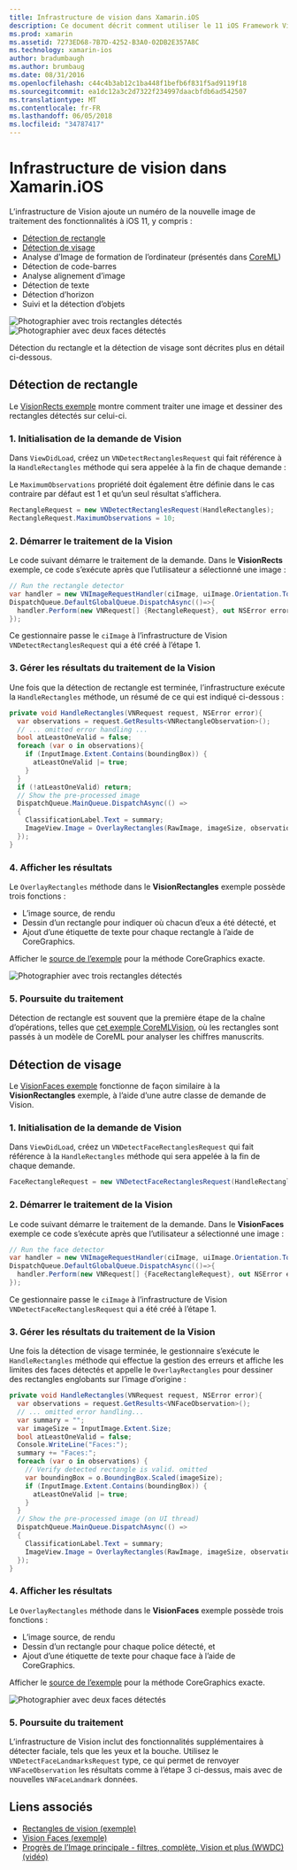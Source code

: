 ```yaml
---
title: Infrastructure de vision dans Xamarin.iOS
description: Ce document décrit comment utiliser le 11 iOS Framework Vision dans Xamarin.iOS. En particulier, il traite la détection du rectangle et sont confrontés à la détection.
ms.prod: xamarin
ms.assetid: 7273ED68-7B7D-4252-B3A0-02DB2E357A8C
ms.technology: xamarin-ios
author: bradumbaugh
ms.author: brumbaug
ms.date: 08/31/2016
ms.openlocfilehash: c44c4b3ab12c1ba448f1befb6f831f5ad9119f18
ms.sourcegitcommit: ea1dc12a3c2d7322f234997daacbfdb6ad542507
ms.translationtype: MT
ms.contentlocale: fr-FR
ms.lasthandoff: 06/05/2018
ms.locfileid: "34787417"
---
```

# <a name="vision-framework-in-xamarinios"></a>Infrastructure de vision dans Xamarin.iOS

L’infrastructure de Vision ajoute un numéro de la nouvelle image de traitement des fonctionnalités à iOS 11, y compris :

- [Détection de rectangle](#rectangles)
- [Détection de visage](#faces)
- Analyse d’Image de formation de l’ordinateur (présentés dans [CoreML](~/ios/platform/introduction-to-ios11/coreml.md))
- Détection de code-barres
- Analyse alignement d’image
- Détection de texte
- Détection d’horizon
- Suivi et la détection d’objets

![Photographier avec trois rectangles détectés](vision-images/found-rectangles-tiny.png) ![Photographier avec deux faces détectés](vision-images/xamarin-home-faces-tiny.png)

Détection du rectangle et la détection de visage sont décrites plus en détail ci-dessous.

<a name="rectangles" />

## <a name="rectangle-detection"></a>Détection de rectangle

Le [VisionRects exemple](https://developer.xamarin.com/samples/monotouch/ios11/VisionRectangles/) montre comment traiter une image et dessiner des rectangles détectés sur celui-ci.

### <a name="1-initialize-the-vision-request"></a>1. Initialisation de la demande de Vision

Dans `ViewDidLoad`, créez un `VNDetectRectanglesRequest` qui fait référence à la `HandleRectangles` méthode qui sera appelée à la fin de chaque demande :

Le `MaximumObservations` propriété doit également être définie dans le cas contraire par défaut est 1 et qu’un seul résultat s’affichera.

```csharp
RectangleRequest = new VNDetectRectanglesRequest(HandleRectangles);
RectangleRequest.MaximumObservations = 10;
```

### <a name="2-start-the-vision-processing"></a>2. Démarrer le traitement de la Vision

Le code suivant démarre le traitement de la demande. Dans le **VisionRects** exemple, ce code s’exécute après que l’utilisateur a sélectionné une image :

```csharp
// Run the rectangle detector
var handler = new VNImageRequestHandler(ciImage, uiImage.Orientation.ToCGImagePropertyOrientation(), new VNImageOptions());
DispatchQueue.DefaultGlobalQueue.DispatchAsync(()=>{
  handler.Perform(new VNRequest[] {RectangleRequest}, out NSError error);
});
```

Ce gestionnaire passe le `ciImage` à l’infrastructure de Vision `VNDetectRectanglesRequest` qui a été créé à l’étape 1.

### <a name="3-handle-the-results-of-vision-processing"></a>3. Gérer les résultats du traitement de la Vision

Une fois que la détection de rectangle est terminée, l’infrastructure exécute la `HandleRectangles` méthode, un résumé de ce qui est indiqué ci-dessous :

```csharp
private void HandleRectangles(VNRequest request, NSError error){
  var observations = request.GetResults<VNRectangleObservation>();
  // ... omitted error handling ...
  bool atLeastOneValid = false;
  foreach (var o in observations){
    if (InputImage.Extent.Contains(boundingBox)) {
      atLeastOneValid |= true;
    }
  }
  if (!atLeastOneValid) return;
  // Show the pre-processed image
  DispatchQueue.MainQueue.DispatchAsync(() =>
  {
    ClassificationLabel.Text = summary;
    ImageView.Image = OverlayRectangles(RawImage, imageSize, observations);
  });
}
```

### <a name="4-display-the-results"></a>4. Afficher les résultats

Le `OverlayRectangles` méthode dans le **VisionRectangles** exemple possède trois fonctions :

- L’image source, de rendu
- Dessin d’un rectangle pour indiquer où chacun d’eux a été détecté, et
- Ajout d’une étiquette de texte pour chaque rectangle à l’aide de CoreGraphics.

Afficher le [source de l’exemple](https://developer.xamarin.com/samples/monotouch/ios11/VisionRectangles/) pour la méthode CoreGraphics exacte.

![Photographier avec trois rectangles détectés](vision-images/found-rectangles-phone-sml.png)

### <a name="5-further-processing"></a>5. Poursuite du traitement

Détection de rectangle est souvent que la première étape de la chaîne d’opérations, telles que [cet exemple CoreMLVision](~/ios/platform/introduction-to-ios11/coreml.md#coremlvision), où les rectangles sont passés à un modèle de CoreML pour analyser les chiffres manuscrits.


<a name="faces" />

## <a name="face-detection"></a>Détection de visage

Le [VisionFaces exemple](https://developer.xamarin.com/samples/monotouch/ios11/VisionFaces/) fonctionne de façon similaire à la **VisionRectangles** exemple, à l’aide d’une autre classe de demande de Vision.

### <a name="1-initialize-the-vision-request"></a>1. Initialisation de la demande de Vision

Dans `ViewDidLoad`, créez un `VNDetectFaceRectanglesRequest` qui fait référence à la `HandleRectangles` méthode qui sera appelée à la fin de chaque demande.

```csharp
FaceRectangleRequest = new VNDetectFaceRectanglesRequest(HandleRectangles);
```

### <a name="2-start-the-vision-processing"></a>2. Démarrer le traitement de la Vision

Le code suivant démarre le traitement de la demande. Dans le **VisionFaces** exemple ce code s’exécute après que l’utilisateur a sélectionné une image :

```csharp
// Run the face detector
var handler = new VNImageRequestHandler(ciImage, uiImage.Orientation.ToCGImagePropertyOrientation(), new VNImageOptions());
DispatchQueue.DefaultGlobalQueue.DispatchAsync(()=>{
  handler.Perform(new VNRequest[] {FaceRectangleRequest}, out NSError error);
});
```

Ce gestionnaire passe le `ciImage` à l’infrastructure de Vision `VNDetectFaceRectanglesRequest` qui a été créé à l’étape 1.

### <a name="3-handle-the-results-of-vision-processing"></a>3. Gérer les résultats du traitement de la Vision

Une fois la détection de visage terminée, le gestionnaire s’exécute le `HandleRectangles` méthode qui effectue la gestion des erreurs et affiche les limites des faces détectés et appelle le `OverlayRectangles` pour dessiner des rectangles englobants sur l’image d’origine :

```csharp
private void HandleRectangles(VNRequest request, NSError error){
  var observations = request.GetResults<VNFaceObservation>();
  // ... omitted error handling...
  var summary = "";
  var imageSize = InputImage.Extent.Size;
  bool atLeastOneValid = false;
  Console.WriteLine("Faces:");
  summary += "Faces:";
  foreach (var o in observations) {
    // Verify detected rectangle is valid. omitted
    var boundingBox = o.BoundingBox.Scaled(imageSize);
    if (InputImage.Extent.Contains(boundingBox)) {
      atLeastOneValid |= true;
    }
  }
  // Show the pre-processed image (on UI thread)
  DispatchQueue.MainQueue.DispatchAsync(() =>
  {
    ClassificationLabel.Text = summary;
    ImageView.Image = OverlayRectangles(RawImage, imageSize, observations);
  });
}
```

### <a name="4-display-the-results"></a>4. Afficher les résultats

Le `OverlayRectangles` méthode dans le **VisionFaces** exemple possède trois fonctions :

- L’image source, de rendu
- Dessin d’un rectangle pour chaque police détecté, et
- Ajout d’une étiquette de texte pour chaque face à l’aide de CoreGraphics.

Afficher le [source de l’exemple](https://developer.xamarin.com/samples/monotouch/ios11/VisionFaces/) pour la méthode CoreGraphics exacte.

![Photographier avec deux faces détectés](vision-images/found-faces-phone-sml.png)

### <a name="5-further-processing"></a>5. Poursuite du traitement

L’infrastructure de Vision inclut des fonctionnalités supplémentaires à détecter faciale, tels que les yeux et la bouche. Utilisez le `VNDetectFaceLandmarksRequest` type, ce qui permet de renvoyer `VNFaceObservation` les résultats comme à l’étape 3 ci-dessus, mais avec de nouvelles `VNFaceLandmark` données.


## <a name="related-links"></a>Liens associés

- [Rectangles de vision (exemple)](https://developer.xamarin.com/samples/monotouch/ios11/VisionRectangles/)
- [Vision Faces (exemple)](https://developer.xamarin.com/samples/monotouch/ios11/VisionFaces/)
- [Progrès de l’Image principale - filtres, complète, Vision et plus (WWDC) (vidéo)](https://developer.apple.com/videos/play/wwdc2017/510/)
